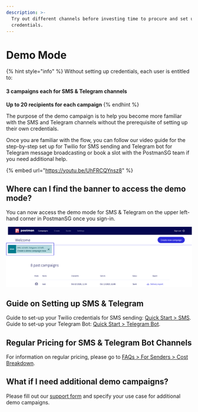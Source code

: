```yaml
---
description: >-
  Try out different channels before investing time to procure and set up your
  credentials.
---
```


# Demo Mode

{% hint style="info" %}
Without setting up credentials, each user is entitled to:

#### 3 campaigns each for SMS & Telegram channels&#x20;

**Up to 20 recipients for each campaign**&#x20;
{% endhint %}

The purpose of the demo campaign is to help you become more familiar with the SMS and Telegram channels without the prerequisite of setting up their own credentials.&#x20;

Once you are familiar with the flow, you can follow our video guide for the step-by-step set up for Twilio for SMS sending and Telegram bot for Telegram message broadcasting or book a slot with the PostmanSG team if you need additional help.&#x20;

{% embed url="https://youtu.be/UhFRCQYnsz8" %}



## Where can I find the banner to access the demo mode?

You can now access the demo mode for SMS & Telegram on the upper left-hand corner in PostmanSG once you sign-in.&#x20;

![](<../../.gitbook/assets/demo banner.jpg>)

## Guide on Setting up SMS & Telegram

Guide to set-up your Twilio credentials for SMS sending: [Quick Start > SMS](https://guide.postman.gov.sg/quick-start/sms).\
Guide to set-up your Telegram Bot:  [Quick Start > Telegram Bot](https://guide.postman.gov.sg/quick-start/telegram-bot).

## Regular Pricing for SMS & Telegram Bot Channels

For information on regular pricing, please go to [FAQs > For Senders > Cost Breakdown](https://guide.postman.gov.sg/faqs/faq-sender/cost-breakdown).

## What if I need additional demo campaigns?

Please fill out our [support form](https://go.gov.sg/postman-contact-us) and specify your use case for additional demo campaigns.&#x20;





